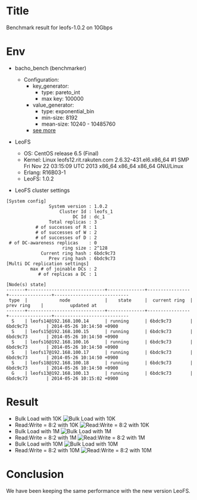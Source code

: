 Title
=====

Benchmark result for leofs-1.0.2 on 10Gbps

Env
===

* bacho_bench (benchmarker)
    * Configuration:
        * key_generator:
            * type: pareto_int
            * max key: 100000
        * value_generator:
            * type: exponential_bin
            * min-size: 8192
            * mean-size: 10240 - 10485760
        * [see more](tests/)

* LeoFS
    * OS: CentOS release 6.5 (Final)
    * Kernel: Linux leofs12.rit.rakuten.com 2.6.32-431.el6.x86_64 #1 SMP Fri Nov 22 03:15:09 UTC 2013 x86_64 x86_64 x86_64 GNU/Linux
    * Erlang: R16B03-1
    * LeoFS:  1.0.2

* LeoFS cluster settings

```
[System config]
                System version : 1.0.2
                    Cluster Id : leofs_1
                         DC Id : dc_1
                Total replicas : 3
           # of successes of R : 1
           # of successes of W : 2
           # of successes of D : 2
 # of DC-awareness replicas    : 0
                     ring size : 2^128
             Current ring hash : 6bdc9c73
                Prev ring hash : 6bdc9c73
[Multi DC replication settings]
         max # of joinable DCs : 2
            # of replicas a DC : 1

[Node(s) state]
-------+-----------------------------+--------------+----------------+----------------+----------------------------
 type  |            node             |    state     |  current ring  |   prev ring    |          updated at
-------+-----------------------------+--------------+----------------+----------------+----------------------------
  S    | leofs14@192.168.100.14      | running      | 6bdc9c73       | 6bdc9c73       | 2014-05-26 10:14:50 +0900
  S    | leofs15@192.168.100.15      | running      | 6bdc9c73       | 6bdc9c73       | 2014-05-26 10:14:50 +0900
  S    | leofs16@192.168.100.16      | running      | 6bdc9c73       | 6bdc9c73       | 2014-05-26 10:14:50 +0900
  S    | leofs17@192.168.100.17      | running      | 6bdc9c73       | 6bdc9c73       | 2014-05-26 10:14:50 +0900
  S    | leofs18@192.168.100.18      | running      | 6bdc9c73       | 6bdc9c73       | 2014-05-26 10:14:50 +0900
  G    | leofs13@192.168.100.13      | running      | 6bdc9c73       | 6bdc9c73       | 2014-05-26 10:15:02 +0900
```

Result
======
* Bulk Load with 10K
![Bulk Load with 10K](tests/10k_load/summary.png)
* Read:Write = 8:2 with 10K
![Read:Write = 8:2 with 10K](tests/10k_r8w2/summary.png)
* Bulk Load with 1M
![Bulk Load with 1M](tests/1m_load/summary.png)
* Read:Write = 8:2 with 1M
![Read:Write = 8:2 with 1M](tests/1m_r8w2/summary.png)
* Bulk Load with 10M
![Bulk Load with 10M](tests/10m_load/summary.png)
* Read:Write = 8:2 with 10M
![Read:Write = 8:2 with 10M](tests/10m_r8w2/summary.png)

Conclusion
==========
We have been keeping the same performance with the new version LeoFS.

